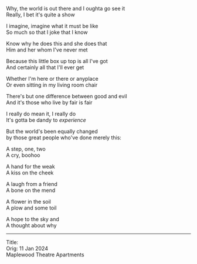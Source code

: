Why, the world is out there and I oughta go see it\
Really, I bet it's quite a show

I imagine, imagine what it must be like\
So much so that I joke that I know

Know why he does this and she does that\
Him and her whom I've never met

Because this little box up top is all I've got\
And certainly all that I'll ever get

Whether I'm here or there or anyplace\
Or even sitting in my living room chair

There's but one difference between good and evil\
And it's those who live by fair is fair

I really do mean it, I really do\
It's gotta be dandy to *experience*

But the world's been equally changed\
by those great people who've done merely this:

A step, one, two\
A cry, boohoo

A hand for the weak\
A kiss on the cheek

A laugh from a friend\
A bone on the mend

A flower in the soil\
A plow and some toil

A hope to the sky and\
A thought about why

-----

Title:\
Orig: 11 Jan 2024\
Maplewood Theatre Apartments